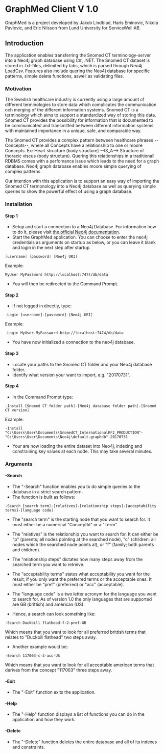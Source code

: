 # GraphMed Client V 1.0
GraphMed is a project developed by Jakob Lindblad, Haris Eminovic, Nikola Pavlovic, and Eric Nilsson from Lund University for ServiceWell AB.
## Introduction
The application enables transferring the Snomed CT terminology-server into a Neo4j graph database using C#, .NET.
The Snomed CT dataset is stored in .txt-files, delimited by tabs, which is parsed through Neo4j LoadCsv.
Features also include quering the Neo4j database for specific patterns, simple delete functions, aswell as validating files.

### Motivation
The Swedish healthcare industry is currently using a large amount of different terminologies to store data which complicates the communication och merging of the different information systems. 
Snomed CT is a terminology which aims to support a standardized way of storing this data. 
Snomed CT provides the possibility for information that is documented to be communicated and 
transmitted between different information systems with maintained importance in a unique, safe, and comparable way.

The Snomed CT provides a complex pattern between healthcare phrases --Concepts--, where all Concepts have a relationship to one or moore Concepts.
Ex: Heart structure (body structure) --IS_A--> Structure of thoracic viscus (body structure).
Quering this relationships in a traditionall RDBMS comes with a perfomance issue which leads to the need for a graph database.
Neo4j graph database enables moore simple querying of complex patterns.

Our intention with this application is to support an easy way of importing the Snomed CT termonology into a Neo4j database as well as querying simple queries to show the powerful effect of using a graph database.

### Installation
#### Step 1
 * Setup and start a connection to a Neo4j Database. For information how to do it, please visit [the official Neo4j documentation](https://neo4j.com/docs/operations-manual/current/installation/). 
 * Start the GraphMed application. You can choose to enter the neo4j credentials as arguments on startup as below, or you can leave it blank and login in the next step after startup.
 ```
 [username] [password] [Neo4j URI] 
 ```
 Example: 
  ```
 MyUser MyPassword http://localhost:7474/db/data
 ```
 * You will then be redirected to the Command Prompt.
#### Step 2
 * If not logged in directly, type: 
 ```
 -Login [username]-[password]-[Neo4j URI]
 ```
 Example: 
 ```
 -Login MyUser-MyPassword-http://localhost:7474/db/data
 ```
 * You have now initialized a connection to the neo4j database.
 #### Step 3
 * Locate your paths to the Snomed CT folder and your Neo4j database folder.
 * Identify what version your want to import, e.g. "20170731".
 #### Step 4
 * In the Command Prompt type:
 ```
 -Install [Snomed CT folder path]-[Neo4j database folder path]-[Snomed CT version]
 ```
 Example: 
 ```
 -Install "C:\Users\User\Documents\SnomedCT_InternationalRF2_PRODUCTION"-"C:\Users\User\Documents\Neo4j\default.graphdb"-20170731
 ```
 * Your are now loading the entire dataset into Neo4j, indexing and constraining key values at each node. This may take several minutes.
 
 ### Arguments
 #### -Search
* The "-Search" function enables you to do simple queries to the database in a strict search pattern. 
* The function is built as follows: 
 ```
 -Search [search term]-[relatives]-[relationship steps]-[acceptability terms]-[language code]
 ```
* The "search term" is the starting node that you want to search for. It must either be a numerical "ConceptId" or a "Term".
 
* The "relatives" is the relationship you want to search for. It can either be "p" (parents; all nodes pointing at the searched node), "c" (children; all nodes which the searched node points at), or "f" (family; both parents and children).
 
* The "relationship steps" dictates how many steps away from the searched term you want to retreive. 
 
* The "acceptability terms" states what acceptability you want for the result; if you only want the preferred terms or the acceptable ones. It must either be "pref" (preferred) or "acc" (acceptable). 

* The "language code" is a two letter acronym for the language you want to search for. As of version 1.0 the only languages that are supported are GB (brittish) and american (US). 

* Hence, a search can look something like: 
 ```
 -Search Duckbill flathead-f-2-pref-GB
 ```
 Which means that you want to look for all preferred brittish terms that relates to "Duckbill flathead" two steps away. 
 
 * Another example would be: 
 ```
 -Search 117003-c-3-acc-US
 ```
 Which means that you want to look for all acceptable american terms that derives from the concept "117003" three steps away. 
 
 #### -Exit
 * The "-Exit" function exits the application.
 #### -Help
 * The "-Help" function displays a list of functions you can do in the application and how they work. 
 #### -Delete
 * The "-Delete" function deletes the entire database and all of its indexes and constraints. 
 
 
 
 
